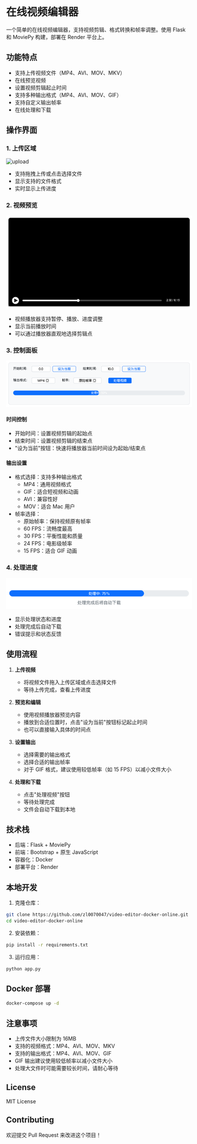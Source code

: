 # 在线视频编辑器

一个简单的在线视频编辑器，支持视频剪辑、格式转换和帧率调整。使用 Flask 和 MoviePy 构建，部署在 Render 平台上。

## 功能特点

- 支持上传视频文件（MP4、AVI、MOV、MKV）
- 在线预览视频
- 设置视频剪辑起止时间
- 支持多种输出格式（MP4、AVI、MOV、GIF）
- 支持自定义输出帧率
- 在线处理和下载
 
## 操作界面

### 1. 上传区域
![upload](https://github.com/user-attachments/assets/3286cb6e-2b86-4ba6-b61a-64f5856d2d72)
- 支持拖拽上传或点击选择文件
- 显示支持的文件格式
- 实时显示上传进度

### 2. 视频预览
![视频预览](docs/images/preview.png)
- 视频播放器支持暂停、播放、进度调整
- 显示当前播放时间
- 可以通过播放器直观地选择剪辑点

### 3. 控制面板
![控制面板](docs/images/controls.png)
#### 时间控制
- 开始时间：设置视频剪辑的起始点
- 结束时间：设置视频剪辑的结束点
- "设为当前"按钮：快速将播放器当前时间设为起始/结束点

#### 输出设置
- 格式选择：支持多种输出格式
  - MP4：通用视频格式
  - GIF：适合短视频和动画
  - AVI：兼容性好
  - MOV：适合 Mac 用户
- 帧率选择：
  - 原始帧率：保持视频原有帧率
  - 60 FPS：流畅度最高
  - 30 FPS：平衡性能和质量
  - 24 FPS：电影级帧率
  - 15 FPS：适合 GIF 动画

### 4. 处理进度
![处理进度](docs/images/progress.png)
- 显示处理状态和进度
- 处理完成后自动下载
- 错误提示和状态反馈

## 使用流程

1. **上传视频**
   - 将视频文件拖入上传区域或点击选择文件
   - 等待上传完成，查看上传进度

2. **预览和编辑**
   - 使用视频播放器预览内容
   - 播放到合适位置时，点击"设为当前"按钮标记起止时间
   - 也可以直接输入具体的时间点

3. **设置输出**
   - 选择需要的输出格式
   - 选择合适的输出帧率
   - 对于 GIF 格式，建议使用较低帧率（如 15 FPS）以减小文件大小

4. **处理和下载**
   - 点击"处理视频"按钮
   - 等待处理完成
   - 文件会自动下载到本地

## 技术栈

- 后端：Flask + MoviePy
- 前端：Bootstrap + 原生 JavaScript
- 容器化：Docker
- 部署平台：Render

## 本地开发

1. 克隆仓库：
```bash
git clone https://github.com/zl0070047/video-editor-docker-online.git
cd video-editor-docker-online
```

2. 安装依赖：
```bash
pip install -r requirements.txt
```

3. 运行应用：
```bash
python app.py
```

## Docker 部署

```bash
docker-compose up -d
```

## 注意事项

- 上传文件大小限制为 16MB
- 支持的视频格式：MP4、AVI、MOV、MKV
- 支持的输出格式：MP4、AVI、MOV、GIF
- GIF 输出建议使用较低帧率以减小文件大小
- 处理大文件时可能需要较长时间，请耐心等待

## License

MIT License

## Contributing

欢迎提交 Pull Request 来改进这个项目！ 
